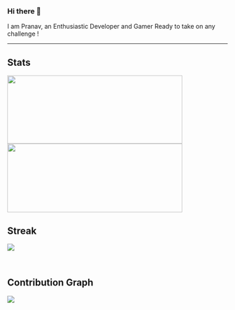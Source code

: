 ### Hi there 👋
I am Pranav, an Enthusiastic Developer and Gamer Ready to take on any challenge !
____________________________________________________________________________________________________________________________________________

## Stats

<a href="https://github.com/Pranav-Talmale">
  <img align="center" height=156px width=400px src="https://github-readme-stats.vercel.app/api?username=Pranav-Talmale&show_icons=true&theme=midnight-purple" />
</a>
<a href="https://github.com/Pranav-Talmale">
  <img align="center" height=157px width=400px src="https://github-readme-stats.vercel.app/api/top-langs/?username=Pranav-Talmale&theme=midnight-purple&layout=compact" />
</a>

## Streak

<p href="https://github.com/Pranav-Talmale">
<img align="center" src="https://github-readme-streak-stats.herokuapp.com?user=Pranav-Talmale&theme=vision-friendly-dark&date_format=M%20j%5B%2C%20Y%5D"/>
</p>
</br>

## Contribution Graph 
<p href="https://github.com/Pranav-Talmale">
<img align="center" src="https://activity-graph.herokuapp.com/graph?username=Pranav-Talmale&bg_color=000000&color=9243ef&line=9243ef&point=fcaf00&radius=5"/>
</p>
</br>
